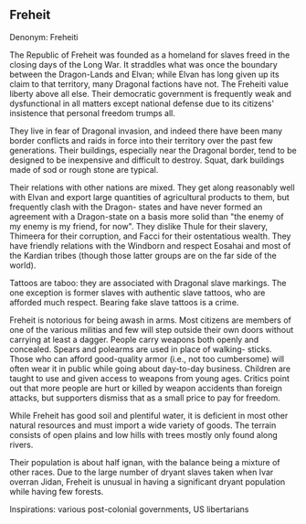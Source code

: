 ## Freheit

Denonym: Freheiti

The Republic of Freheit was founded as a homeland for slaves freed in the closing days of the Long 
War.  It straddles what was once the boundary between the Dragon-Lands and Elvan; while Elvan has 
long given up its claim to that territory, many Dragonal factions have not.  The Freheiti value 
liberty above all else.  Their democratic government is frequently weak and dysfunctional in all 
matters except national defense due to its citizens' insistence that personal freedom trumps all.

They live in fear of Dragonal invasion, and indeed there have been many border conflicts and raids 
in force into their territory over the past few generations.  Their buildings, especially near the 
Dragonal border, tend to be designed to be inexpensive and difficult to destroy.  Squat, dark 
buildings made of sod or rough stone are typical. 

Their relations with other nations are mixed.  They get along reasonably well with Elvan and 
export large quantities of agricultural products to them, but frequently clash with the Dragon-
states and have never formed an agreement with a Dragon-state on a basis more solid than "the 
enemy of my enemy is my friend, for now".  They dislike Thule for their slavery, Thimeera for 
their corruption, and Facci for their ostentatious wealth.  They have friendly relations with the 
Windborn and respect Eosahai and most of the Kardian tribes (though those latter groups are on the 
far side of the world). 

Tattoos are taboo: they are associated with Dragonal slave markings.  The one exception is former 
slaves with authentic slave tattoos, who are afforded much respect.  Bearing fake slave tattoos is 
a crime.

Freheit is notorious for being awash in arms.  Most citizens are members of one of the various 
militias and few will step outside their own doors without carrying at least a dagger.  People 
carry weapons both openly and concealed.  Spears and polearms are used in place of walking-
sticks.  Those who can afford good-quality armor (i.e., not too cumbersome) will often wear it in 
public while going about day-to-day business.  Children are taught to use and given access to 
weapons from young ages.  Critics point out that more people are hurt or killed by weapon 
accidents than foreign attacks, but supporters dismiss that as a small price to pay for freedom.

While Freheit has good soil and plentiful water, it is deficient in most other natural resources 
and must import a wide variety of goods.  The terrain consists of open plains and low hills with 
trees mostly only found along rivers.

Their population is about half ignan, with the balance being a mixture of other races.  Due to the 
large number of dryant slaves taken when Ivar overran Jidan, Freheit is unusual in having a 
significant dryant population while having few forests.


Inspirations: various post-colonial governments, US libertarians

